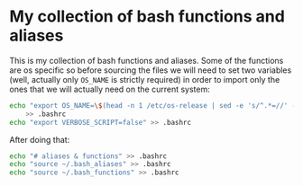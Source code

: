 # My collection of bash functions and aliases

This is my collection of bash functions and aliases. Some of the functions are os specific so before sourcing the files we will need to set two variables (well, actually only `OS_NAME` is strictly required) in order to import only the ones that we will actually need on the current system:
```bash
echo "export OS_NAME=\$(head -n 1 /etc/os-release | sed -e 's/^.*=//' -e 's/\"//g')" \
	>> .bashrc
echo "export VERBOSE_SCRIPT=false" >> .bashrc
```

After doing that:

```bash
echo "# aliases & functions" >> .bashrc
echo "source ~/.bash_aliases" >> .bashrc
echo "source ~/.bash_functions" >> .bashrc
```